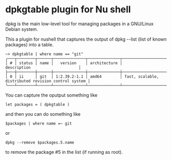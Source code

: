 # dpkgtable plugin for Nu shell

dpkg is the main low-level tool for managing packages in a GNU/Linux Debian system.

This a plugin for nushell that captures the output of dpkg --list (list of known packages) into a table.

    ~> dpkgtable | where name == "git"
    ╭───┬────────┬──────┬──────────────┬──────────────┬─────────────────────────────────────────────────────╮
    │ # │ status │ name │   version    │ architecture │                     description                     │
    ├───┼────────┼──────┼──────────────┼──────────────┼─────────────────────────────────────────────────────┤
    │ 0 │ ii     │ git  │ 1:2.39.2-1.1 │ amd64        │ fast, scalable, distributed revision control system │
    ╰───┴────────┴──────┴──────────────┴──────────────┴─────────────────────────────────────────────────────╯

You can capture the oputput something like

    let packages = ( dpkgtable )

and then you can do something like

    $packages | where name =~ git

or

    dpkg --remove $packages.5.name

to remove the package #5 in the list (if running as root).
